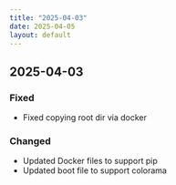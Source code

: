 ```yaml
---
title: "2025-04-03"
date: 2025-04-05
layout: default
---
```

## 2025-04-03

### Fixed
- Fixed copying root dir via docker

### Changed
- Updated Docker files to support pip
- Updated boot file to support colorama

